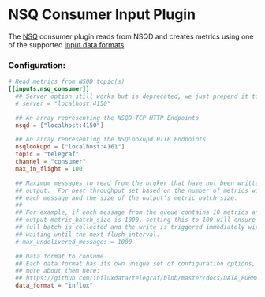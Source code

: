 # NSQ Consumer Input Plugin

The [NSQ][nsq] consumer plugin reads from NSQD and creates metrics using one
of the supported [input data formats][].

### Configuration:

```toml
# Read metrics from NSQD topic(s)
[[inputs.nsq_consumer]]
  ## Server option still works but is deprecated, we just prepend it to the nsqd array.
  # server = "localhost:4150"

  ## An array representing the NSQD TCP HTTP Endpoints
  nsqd = ["localhost:4150"]

  ## An array representing the NSQLookupd HTTP Endpoints
  nsqlookupd = ["localhost:4161"]
  topic = "telegraf"
  channel = "consumer"
  max_in_flight = 100

  ## Maximum messages to read from the broker that have not been written by an
  ## output.  For best throughput set based on the number of metrics within
  ## each message and the size of the output's metric_batch_size.
  ##
  ## For example, if each message from the queue contains 10 metrics and the
  ## output metric_batch_size is 1000, setting this to 100 will ensure that a
  ## full batch is collected and the write is triggered immediately without
  ## waiting until the next flush_interval.
  # max_undelivered_messages = 1000

  ## Data format to consume.
  ## Each data format has its own unique set of configuration options, read
  ## more about them here:
  ## https://github.com/influxdata/telegraf/blob/master/docs/DATA_FORMATS_INPUT.md
  data_format = "influx"
```

[nsq]: https://nsq.io
[input data formats]: /docs/DATA_FORMATS_INPUT.md
